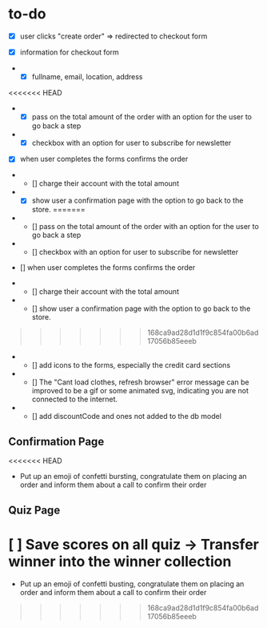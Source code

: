 # to-do

- [x] user clicks "create order" => redirected to 
checkout form 

- [x] information for checkout form 

- - [x] fullname, email, location, address

<<<<<<< HEAD
- - [x] pass on the total amount of the order with an option for the user to go back a step

- - [x] checkbox with an option for user to subscribe for newsletter

- [x] when user completes the forms confirms the order 

- - [] charge their account with the total amount

- - [x] show user a confirmation page with the option to go back to the store. 
=======
- - [] pass on the total amount of the order with an option for the user to go back a step

- - [] checkbox with an option for user to subscribe for newsletter

- [] when user completes the forms confirms the order 

- - [] charge their account with the total amount

- - [] show user a confirmation page with the option to go back to the store. 
>>>>>>> 168ca9ad28d1d1f9c854fa00b6ad17056b85eeeb

- - [] add icons to the forms, especially the credit card sections

- - [] The "Cant load clothes, refresh browser" error message can be improved to be a gif or some animated svg, indicating you are not connected to the internet. 

- - [] add discountCode and ones not added to the db model

## Confirmation Page 
<<<<<<< HEAD
- Put up an emoji of confetti bursting, congratulate them on placing an order and inform them about a call to confirm their order

## Quiz Page 
[ ] Save scores on all quiz -> Transfer winner into the winner collection 
=======
- Put up an emoji of confetti busting, congratulate them on placing an order and inform them about a call to confirm their order

>>>>>>> 168ca9ad28d1d1f9c854fa00b6ad17056b85eeeb
